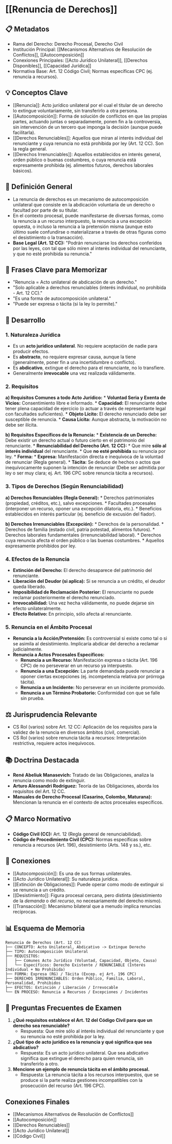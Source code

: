 # [[Renuncia de Derechos]]

## 📋 Metadatos
- Rama del Derecho: Derecho Procesal, Derecho Civil
- Institución Principal: [[Mecanismos Alternativos de Resolución de Conflictos]], [[Autocomposición]]
- Conexiones Principales: [[Acto Jurídico Unilateral]], [[Derechos Disponibles]], [[Capacidad Jurídica]]
- Normativa Base: Art. 12 Código Civil; Normas específicas CPC (ej. renuncia a recursos).

## 💡 Conceptos Clave
- [[Renuncia]]: Acto jurídico unilateral por el cual el titular de un derecho lo extingue voluntariamente, sin transferirlo a otra persona.
- [[Autocomposición]]: Forma de solución de conflictos en que las propias partes, actuando juntas o separadamente, ponen fin a la controversia, sin intervención de un tercero que imponga la decisión (aunque puede facilitarla).
- [[Derechos Renunciables]]: Aquellos que miran al interés individual del renunciante y cuya renuncia no está prohibida por ley (Art. 12 CC). Son la regla general.
- [[Derechos Irrenunciables]]: Aquellos establecidos en interés general, orden público o buenas costumbres, o cuya renuncia está expresamente prohibida (ej. alimentos futuros, derechos laborales básicos).

## 📖 Definición General
- La renuncia de derechos es un mecanismo de autocomposición unilateral que consiste en la abdicación voluntaria de un derecho o facultad por parte de su titular.
- En el contexto procesal, puede manifestarse de diversas formas, como la renuncia a un recurso interpuesto, la renuncia a una excepción opuesta, o incluso la renuncia a la pretensión misma (aunque esto último suele confundirse o materializarse a través de otras figuras como el desistimiento o la transacción).
- **Base Legal (Art. 12 CC):** "Podrán renunciarse los derechos conferidos por las leyes, con tal que sólo miren al interés individual del renunciante, y que no esté prohibida su renuncia."

## 🎯 Frases Clave para Memorizar
- "Renuncia = Acto unilateral de abdicación de un derecho."
- "Solo aplicable a derechos renunciables (interés individual, no prohibida - Art. 12 CC)."
- "Es una forma de autocomposición unilateral."
- "Puede ser expresa o tácita (si la ley lo permite)."

## 📑 Desarrollo

### 1. Naturaleza Jurídica
   - Es un **acto jurídico unilateral**. No requiere aceptación de nadie para producir efectos.
   - Es **abstracto**, no requiere expresar causa, aunque la tiene (generalmente, poner fin a una incertidumbre o conflicto).
   - Es **abdicativo**, extingue el derecho para el renunciante, no lo transfiere.
   - Generalmente **irrevocable** una vez realizada válidamente.

### 2. Requisitos
   **a) Requisitos Comunes a todo Acto Jurídico:**
      *   **Voluntad Seria y Exenta de Vicios:** Consentimiento libre e informado.
      *   **Capacidad:** El renunciante debe tener plena capacidad de ejercicio (o actuar a través de representante legal con facultades suficientes).
      *   **Objeto Lícito:** El derecho renunciado debe ser susceptible de renuncia.
      *   **Causa Lícita:** Aunque abstracta, la motivación no debe ser ilícita.

   **b) Requisitos Específicos de la Renuncia:**
      *   **Existencia de un Derecho:** Debe existir un derecho actual o futuro cierto en el patrimonio del renunciante.
      *   **Renunciabilidad del Derecho (Art. 12 CC):**
          *   Que mire **sólo al interés individual** del renunciante.
          *   Que **no esté prohibida** su renuncia por ley.
      *   **Forma:**
          *   **Expresa:** Manifestación directa e inequívoca de la voluntad de renunciar (Regla general).
          *   **Tácita:** Se deduce de hechos o actos que inequívocamente suponen la intención de renunciar (Debe ser admitida por ley o ser muy clara; ej. Art. 196 CPC sobre renuncia tácita a recursos).

### 3. Tipos de Derechos (Según Renunciabilidad)
   **a) Derechos Renunciables (Regla General):**
      *   Derechos patrimoniales (propiedad, créditos, etc.), salvo excepciones.
      *   Facultades procesales (interponer un recurso, oponer una excepción dilatoria, etc.).
      *   Beneficios establecidos en interés particular (ej. beneficio de excusión del fiador).

   **b) Derechos Irrenunciables (Excepción):**
      *   Derechos de la personalidad.
      *   Derechos de familia (estado civil, patria potestad, alimentos futuros).
      *   Derechos laborales fundamentales (irrenunciabilidad laboral).
      *   Derechos cuya renuncia afecta el orden público o las buenas costumbres.
      *   Aquellos expresamente prohibidos por ley.

### 4. Efectos de la Renuncia
   - **Extinción del Derecho:** El derecho desaparece del patrimonio del renunciante.
   - **Liberación del Deudor (si aplica):** Si se renuncia a un crédito, el deudor queda liberado.
   - **Imposibilidad de Reclamación Posterior:** El renunciante no puede reclamar posteriormente el derecho renunciado.
   - **Irrevocabilidad:** Una vez hecha válidamente, no puede dejarse sin efecto unilateralmente.
   - **Efecto Relativo:** En principio, sólo afecta al renunciante.

### 5. Renuncia en el Ámbito Procesal
   - **Renuncia a la Acción/Pretensión:** Es controversial si existe como tal o si se asimila al desistimiento. Implicaría abdicar del derecho a reclamar judicialmente.
   - **Renuncia a Actos Procesales Específicos:**
      *   **Renuncia a un Recurso:** Manifestación expresa o tácita (Art. 196 CPC) de no perseverar en un recurso ya interpuesto.
      *   **Renuncia a una Excepción:** La parte demandada puede renunciar a oponer ciertas excepciones (ej. incompetencia relativa por prórroga tácita).
      *   **Renuncia a un Incidente:** No perseverar en un incidente promovido.
      *   **Renuncia a un Término Probatorio:** Conformidad con que se falle sin prueba.

## ⚖️ Jurisprudencia Relevante
- CS Rol (varios) sobre Art. 12 CC: Aplicación de los requisitos para la validez de la renuncia en diversos ámbitos (civil, comercial).
- CS Rol (varios) sobre renuncia tácita a recursos: Interpretación restrictiva, requiere actos inequívocos.

## 📚 Doctrina Destacada
- **René Abeliuk Manasevich:** Tratado de las Obligaciones, analiza la renuncia como modo de extinguir.
- **Arturo Alessandri Rodríguez:** Teoría de las Obligaciones, aborda los requisitos del Art. 12 CC.
- **Manuales de Derecho Procesal (Casarino, Colombo, Maturana):** Mencionan la renuncia en el contexto de actos procesales específicos.

## 📋 Marco Normativo
- **Código Civil (CC):** Art. 12 (Regla general de renunciabilidad).
- **Código de Procedimiento Civil (CPC):** Normas específicas sobre renuncia a recursos (Art. 196), desistimiento (Arts. 148 y ss.), etc.

## 🔄 Conexiones
- [[Autocomposición]]: Es una de sus formas unilaterales.
- [[Acto Jurídico Unilateral]]: Su naturaleza jurídica.
- [[Extinción de Obligaciones]]: Puede operar como modo de extinguir si se renuncia a un crédito.
- [[Desistimiento]]: Figura procesal cercana, pero distinta (desistimiento de la *demanda* o del *recurso*, no necesariamente del derecho mismo).
- [[Transacción]]: Mecanismo bilateral que a menudo implica renuncias recíprocas.

## 📊 Esquema de Memoria
```plaintext
Renuncia de Derechos (Art. 12 CC)
├── CONCEPTO: Acto Unilateral, Abdicativo -> Extingue Derecho
├── TIPO: Autocomposición Unilateral
├── REQUISITOS:
│   ├── Comunes Acto Jurídico (Voluntad, Capacidad, Objeto, Causa)
│   └── Específicos: Derecho Existente / RENUNCIABLE (Interés Individual + No Prohibida)
├── FORMA: Expresa (RG) / Tácita (Excep. ej Art. 196 CPC)
├── DERECHOS IRRENUNCIABLES: Orden Público, Familia, Laboral, Personalidad, Prohibidos
├── EFECTOS: Extinción / Liberación / Irrevocable
└── EN PROCESO: Renuncia a Recursos / Excepciones / Incidentes
```

## 📝 Preguntas Frecuentes de Examen
1.  **¿Qué requisitos establece el Art. 12 del Código Civil para que un derecho sea renunciable?**
    *   Respuesta: Que mire sólo al interés individual del renunciante y que su renuncia no esté prohibida por la ley.
2.  **¿Qué tipo de acto jurídico es la renuncia y qué significa que sea abdicativo?**
    *   Respuesta: Es un acto jurídico unilateral. Que sea abdicativo significa que extingue el derecho para quien renuncia, sin transferirlo a otro.
3.  **Mencione un ejemplo de renuncia tácita en el ámbito procesal.**
    *   Respuesta: La renuncia tácita a los recursos interpuestos, que se produce si la parte realiza gestiones incompatibles con la prosecución del recurso (Art. 196 CPC).

## Conexiones Finales
- [[Mecanismos Alternativos de Resolución de Conflictos]]
- [[Autocomposición]]
- [[Derechos Renunciables]]
- [[Acto Jurídico Unilateral]]
- [[Código Civil]] 